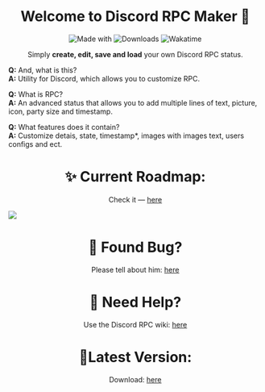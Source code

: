 <h1 align="center">Welcome to Discord RPC Maker 👋</h1>

<p align="center">
    <img alt="Made with" src="https://img.shields.io/badge/Made%20with-C%23-green">
    <img alt="Downloads" src="https://img.shields.io/github/downloads/aniv1re/CustomRPCMaker/total">
    <img alt="Wakatime" src="https://wakatime.com/badge/github/aniv1re/CustomRPCMaker.svg">
</p>

<p align="center">Simply <b>create, edit, save and load</b> your own Discord RPC status.</p> 

**Q:** And, what is this?   
**A:** Utility for Discord, which allows you to customize RPC. 

**Q:** What is RPC?  
**A:** An advanced status that allows you to add multiple lines of text, picture, icon, party size and timestamp.

**Q:** What features does it contain?  
**A:** Customize detais, state, timestamp*, images with images text, users configs and ect.

<h1 align="center">✨ Current Roadmap:</h1> 
<p align="center">Check it — <a href="https://trello.com/b/KrqFBiVH/custom-rpc">here</a></p>

<img align="center" src="https://i.imgur.com/SbHT2ut.png">

<h1 align="center">🐛 Found Bug?</h1>
<p align="center">Please tell about him: <a href="https://github.com/aniv1re/CustomRPCMaker/issues/new">here<a/></p>

<h1 align="center">📝 Need Help?</h1> 
<p align="center">Use the Discord RPC wiki: <a href="https://github.com/aniv1re/CustomRPCMaker/wiki">here</a></p>

<h1 align="center">🚀Latest Version:</h1> 
<p align="center">Download: <a href="https://github.com/aniv1re/CustomRPCMaker/releases/latest">here</a></p>
